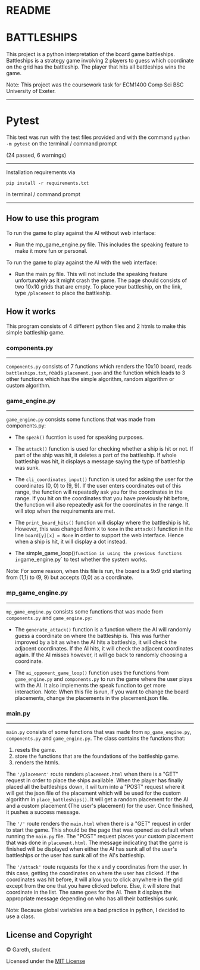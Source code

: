 # README

# BATTLESHIPS
This project is a python interpretation of the board game battleships.
Battleships is a strategy game involving 2 players to guess which coordinate on the grid has the battleship.
The player that hits all battleships wins the game. 

Note: This project was the coursework task for ECM1400 Comp Sci BSC University of Exeter.

-----------------------


# Pytest
This test was run with the test files provided and with the command `python -m pytest` on the terminal / command prompt

(24 passed, 6 warnings)

-----------------------

Installation requirements via

`pip install -r requirements.txt`

in terminal / command prompt

------------------------


## How to use this program
To run the game to play against the AI without web interface:

* Run the mp_game_engine.py file. This includes the speaking feature to make it more fun or personal.

To run the game to play against the AI with the web interface:

* Run the main.py file. This will not include the speaking feature unfortunately as it might crash the game. The page should consists of two 10x10 grids that are empty. To place your battleship, on the link, type `/placement` to place the battleship.


## How it works
This program consists of 4 different python files and 2 htmls to make this simple battleship game.

### components.py
-------------------
`Components.py` consists of 7 functions which renders the 10x10 board, reads `battleships.txt`, reads `placement.json`
and the function which leads to 3 other functions which has the simple algorithm, random algorithm or custom algorithm.

### game_engine.py
--------------------
`game_engine.py` consists some functions that was made from components.py: 

* The `speak()` fucntion is used for speaking purposes.

* The `attack()` function is used for checking whether a ship is hit or not. If part of the ship was hit, it deletes a part of the battleship.
If whole battleship was hit, it displays a message saying the type of battleship was sunk.

* The `cli_coordinates_input()` function is used for asking the user for the coordinates (0, 0) to (9, 9). If the user enters coordinates out of this range, the function will repeatedly ask you for the coordinates in the range. If you hit on the coordinates that you have previously hit before, the function will also repeatedly ask for the coordinates in the range. It will stop when the requirements are met.

* The `print_board_hits()` function will display where the battleship is hit. However, this was changed from `X` to `None` in the `attack()` function in the line `board[y][x] = None` in order to support the web interface. Hence when a ship is hit, it will display a dot instead.

* The simple_game_loop()` function is using the previous functions in `game_engine.py` to test whether the system works.

Note: For some reason, when this file is run, the board is a 9x9 grid starting from (1,1) to (9, 9) but accepts (0,0) as a coordinate.

### mp_game_engine.py
--------------------
`mp_game_engine.py` consists some functions that was made from `components.py` and `game_engine.py`:

* The `generate_attack()` function is a function where the AI will randomly guess a coordinate on where the battleship is. This was further improved by a bit as when the AI hits a battleship, it will check the adjacent coordinates. If the AI hits, it will check the adjacent coordinates again. If the AI misses however, it will go back to randomly choosing a coordinate.

* The `ai_opponent_game_loop()` function uses the functions from `game_engine.py` and `components.py` to run the game where the user plays with the AI. It also implements the speak function to get more interaction.
Note: When this file is run, if you want to change the board placements, change the placements in the placement.json file.

### main.py
-------------
`main.py` consists of some functions that was made from `mp_game_engine.py`, `components.py` and `game_engine.py`.
The class contains the functions that:
1. resets the game.
2. store the functions that are the foundations of the battleship game.
3. renders the htmls.

The `'/placement'` route renders `placement.html` when there is a "GET" request in order to place the ships available. When the player has finally placed all the battleships down, it wil turn into a "POST" request where it will get the json file of the placement which will be used for the custom algorithm in `place_battleships()`. It will get a random placement for the AI and a custom placement (The user's placement) for the user. Once finished, it pushes a success message.

The `'/'` route renders the `main.html` when there is a "GET" request in order to start the game. This should be the page that was opened as default when running the `main.py` file. The "POST" request places your custom placement that was done in `placement.html`. The message indicating that the game is finished will be displayed when either the AI has sunk all of the user's battleships or the user has sunk all of the AI's battleship.

The `'/attack'` route requests for the x and y coordinates from the user. In this case, getting the coordinates on where the user has clicked. If the coordinates was hit before, it will allow you to click anywhere in the grid except from the one that you have clicked before. Else, it will store that coordinate in the list. The same goes for the AI. Then it displays the appropriate message depending on who has all their battleships sunk.

Note: Because global variables are a bad practice in python, I decided to use a class.

## License and Copyright
© Gareth, student

Licensed under the [MIT License](LICENSE)